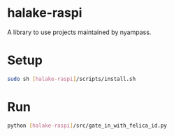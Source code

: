 # halake-raspi
A library to use projects maintained by nyampass.

# Setup

```sh
sudo sh [halake-raspi]/scripts/install.sh
```

# Run

```sh
python [halake-raspi]/src/gate_in_with_felica_id.py
```